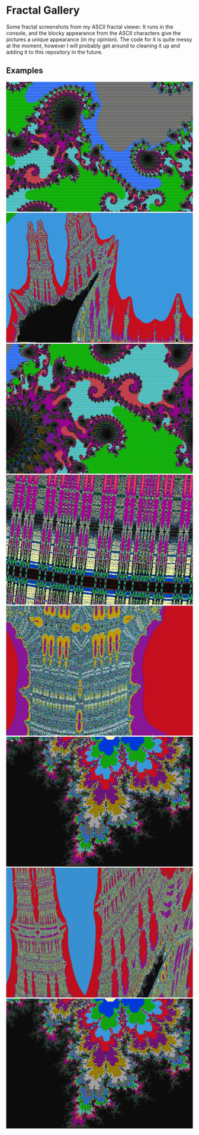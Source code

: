 # Fractal Gallery
Some fractal screenshots from my ASCII fractal viewer. It runs in the console, and the blocky appearance from the ASCII characters give the pictures a unique appearance (in my opinion). The code for it is quite messy at the moment, however I will probably get around to cleaning it up and adding it to this repository in the future.

## Examples
  <img src="gallery/9.png" width="850" height="350" ><img src="gallery/11.png" width="850" height="350" >
  <img src="gallery/24.png" width="850" height="350" > <img src="gallery/8.png" width="850" height="350" >
  <img src="gallery/10.png" width="850" height="350" > <img src="gallery/21.png" width="850" height="350" >
  <img src="gallery/5.jpg" width="850" height="350" > <img src="gallery/21.png" width="850" height="350" >
  
  
